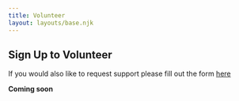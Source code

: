 ```yaml
---
title: Volunteer
layout: layouts/base.njk
---
```


## Sign Up to Volunteer


If you would also like to request support please fill out the form [here](/support)

**Coming soon**


